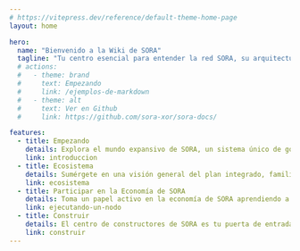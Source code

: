 ```yaml
---
# https://vitepress.dev/reference/default-theme-home-page
layout: home

hero:
  name: "Bienvenido a la Wiki de SORA"
  tagline: "Tu centro esencial para entender la red SORA, su arquitectura, guías prácticas y explorar recursos completos"
  # actions:
  #   - theme: brand
  #     text: Empezando
  #     link: /ejemplos-de-markdown
  #   - theme: alt
  #     text: Ver en Github
  #     link: https://github.com/sora-xor/sora-docs/

features:
  - title: Empezando
    details: Explora el mundo expansivo de SORA, un sistema único de gobernanza en cadena impulsado por el token XOR, diseñado para facilitar propuestas de financiamiento y asignación de recursos.
    link: introduccion
  - title: Ecosistema
    details: Sumérgete en una visión general del plan integrado, familiarízate con los componentes del ecosistema SORA y aprende cómo solicitar características para personalizar tu experiencia.
    link: ecosistema
  - title: Participar en la Economía de SORA
    details: Toma un papel activo en la economía de SORA aprendiendo a crear una dirección, ejecutar un nodo, participar en la gobernanza, DeFi y más.
    link: ejecutando-un-nodo
  - title: Construir
    details: El centro de constructores de SORA es tu puerta de entrada para entender el proceso de desarrollo descentralizado, pallets, pila técnica, consenso y cuentas para ponerte al día y ser parte del movimiento de SORA.
    link: construir
---
```

